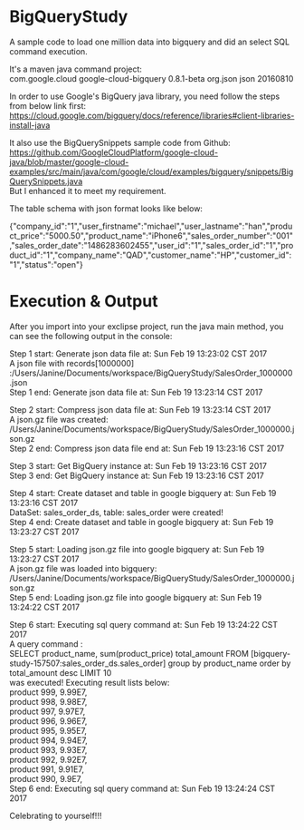 # BigQueryStudy
A sample code to load one million data into bigquery and did an select SQL command execution.

It's a maven java command project:</br>
<dependency>
    <groupId>com.google.cloud</groupId>
    <artifactId>google-cloud-bigquery</artifactId>
    <version>0.8.1-beta</version>
</dependency>
<dependency>
    <groupId>org.json</groupId>
    <artifactId>json</artifactId>
    <version>20160810</version>
</dependency>

In order to use Google's BigQuery java library, you need follow the steps from below link first:
https://cloud.google.com/bigquery/docs/reference/libraries#client-libraries-install-java </br>

It also use the BigQuerySnippets sample code from Github: https://github.com/GoogleCloudPlatform/google-cloud-java/blob/master/google-cloud-examples/src/main/java/com/google/cloud/examples/bigquery/snippets/BigQuerySnippets.java
</br>But I enhanced it to meet my requirement.

The table schema with json format looks like below:

{"company_id":"1","user_firstname":"michael","user_lastname":"han","product_price":"5000.50","product_name":"iPhone6","sales_order_number":"001","sales_order_date":"1486283602455","user_id":"1","sales_order_id":"1","product_id":"1","company_name":"QAD","customer_name":"HP","customer_id":"1","status":"open"} </br>

# Execution & Output
After you import into your exclipse project, run the java main method, you can see the following output in the console:

Step 1 start: Generate json data file at: Sun Feb 19 13:23:02 CST 2017</br>
A json file with records[1000000] :/Users/Janine/Documents/workspace/BigQueryStudy/SalesOrder_1000000.json</br>
Step 1 end: Generate json data file at: Sun Feb 19 13:23:14 CST 2017</br>

Step 2 start: Compress json data file at: Sun Feb 19 13:23:14 CST 2017</br>
A json.gz file was created: /Users/Janine/Documents/workspace/BigQueryStudy/SalesOrder_1000000.json.gz</br>
Step 2 end: Compress json data file end at: Sun Feb 19 13:23:16 CST 2017</br>

Step 3 start: Get BigQuery instance at: Sun Feb 19 13:23:16 CST 2017</br>
Step 3 end: Get BigQuery instance at: Sun Feb 19 13:23:16 CST 2017</br>

Step 4 start: Create dataset and table in google bigquery at: Sun Feb 19 13:23:16 CST 2017</br>
DataSet: sales_order_ds, table: sales_order were created!</br>
Step 4 end: Create dataset and table in google bigquery at: Sun Feb 19 13:23:27 CST 2017</br>

Step 5 start: Loading json.gz file into google bigquery at: Sun Feb 19 13:23:27 CST 2017</br>
A json.gz file was loaded into bigquery: /Users/Janine/Documents/workspace/BigQueryStudy/SalesOrder_1000000.json.gz</br>
Step 5 end: Loading json.gz file into google bigquery at: Sun Feb 19 13:24:22 CST 2017</br>

Step 6 start: Executing sql query command at: Sun Feb 19 13:24:22 CST 2017</br>
A query command :</br>
SELECT product_name, sum(product_price) total_amount FROM [bigquery-study-157507:sales_order_ds.sales_order] group by product_name order by total_amount desc LIMIT 10</br>
was executed! Executing result lists below:</br>
product 999, 9.99E7, </br>
product 998, 9.98E7, </br>
product 997, 9.97E7, </br>
product 996, 9.96E7, </br>
product 995, 9.95E7, </br>
product 994, 9.94E7, </br>
product 993, 9.93E7, </br>
product 992, 9.92E7, </br>
product 991, 9.91E7, </br>
product 990, 9.9E7, </br>
Step 6 end: Executing sql query command at: Sun Feb 19 13:24:24 CST 2017</br>

Celebrating to yourself!!!
